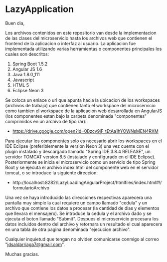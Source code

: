# LazyApplication

Buen dia,

Los archivos contenidos en este repositorio van desde la implementacion de las clases del microservicio hasta los archivos web que contienen el frontend de la aplicacion o interfaz al usuario. La aplicacion fue implementada utilizando varias herramientas o componentes principales los cuales son descritos:

  1. Spring Boot 1.5.2
  2. Angular JS 1.6
  3. Java 1.8.0_111
  4. Javascript
  5. HTML 5
  6. Eclipse Neon 3

Se coloca un enlace o url que apunta hacia la ubicacion de los workspaces (archivos de trabajo) que contienen tanto el workspace del microservicio como tambien el workspace de la aplicacion web desarrollada en AngularJS (los componentes estan bajo la carpeta denominada "componentes" comprimidos en un archivo de tipo rar):

  * https://drive.google.com/open?id=0Bzcv9iF_tEtAa1hYOWNsMEN4RXM
  
Para ejecutar los componentes solo es necesario abrir los workspaces en el IDE Eclipse (preferiblemente la version Neon 3) una vez cuente con el plugin instalado y descargado llamado "Spring IDE 3.8.4 RELEASE", un servidor TOMCAT version 8.5 (instalado y configurado en el IDE Eclipse). Posteriormente se inicia el microservicio como un servicio de tipo Spring Boot y se ejecuta el archivo index.html del componente web en el servidor tomcat, o se introduce la siguiente direccion:

  * http://localhost:8282/LazyLoadingAngularProject/htmlfiles/index.html#!/formularioArchivo
  
Una vez se haya introducido las direcciones respectivas aparecera una pantalla muy simple la cual requiere un campo llamado "cedula" y un archivo que contiene los datos a procesar (la cantidad de dias y elementos que llevara el mensajero). Se introduce la cedula y el archivo dado y se ejecuta el boton llamado "Submit". Despues el microservicio procesara los datos incluidos dentro del archivo y retornara un resultado el cual aparecera en una tabla de otra pagina denominada "ejecucion archivo".

Cualquier inquietud que tengan no olviden comunicarse conmigo al correo "jdsaldarriaga7@gmail.com".

Muchas gracias.
